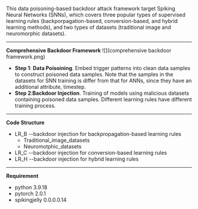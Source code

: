 This data poisoning-based backdoor attack framework target Spiking Neural Networks (SNNs), which covers three popular types of supervised learning rules (backporpagation-based, conversion-based, and hybrid learning methods), and two types of datasets (traditional image and neuromorphic datasets).

* * *
**Comprehensive Backdoor Framework**
![](comprehensive backdoor framework.png)

* **Step 1**: **Data Poisoining**. Embed trigger patterns into clean data samples to construct poisoned data samples. Note that the samples in the datasets for SNN training is differ from that for ANNs, since they have an additional attribute, timestep.
* **Step 2**:**Backdoor Injection**. Training of models using malicious datasets containing poisoned data samples. Different learning rules have different training process.

* * *
**Code Structure**

* LR_B   --backdoor injection for backpropagation-based learning rules
    * Traditional_image_datasets
    * Neuromotphic_datasets
* LR_C   --backdoor injection for conversion-based learning rules
* LR_H   --backdoor injection for hybrid learning rules

* * *
**Requirement**

* python          3.9.18
* pytorch         2.0.1
* spikingjelly     0.0.0.0.14